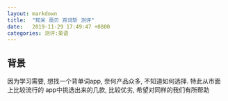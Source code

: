 ```yaml
---
layout: markdown
title:  "知米 扇贝 百词斩 测评"
date:   2019-11-29 17:49:47 +0800
categories: 测评:英语
---
```


## 背景
因为学习需要, 想找一个背单词app, 奈何产品众多, 不知道如何选择. 特此从市面上比较流行的
app中挑选出来的几款, 比较优劣, 希望对同样的我们有所帮助

